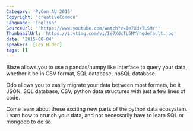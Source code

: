 ```yaml
---
Category: 'PyCon AU 2015'
Copyright: 'creativeCommon'
Language: 'English'
SourceUrl: '"https://www.youtube.com/watch?v=Ie7XdxTL5MY"'
ThumbnailUrl: 'https://i.ytimg.com/vi/Ie7XdxTL5MY/hqdefault.jpg'
date: '2015-08-04'
speakers: [Lex Hider]
tags: []
---
```

Blaze allows you to use a pandas/numpy like interface to query your data, whether it be in CSV format, SQL database, noSQL database.

Odo allows you to easily migrate your data between most formats, be it JSON, SQL database, CSV, python data structures with just a few lines of code.

Come learn about these exciting new parts of the python data ecosystem.
Learn how to crunch your data, and not necessarily have to learn SQL or mongodb to do so.